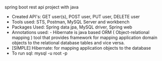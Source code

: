 spring boot rest api project with java
- Created API's: GET user(s), POST user, PUT user, DELETE user
- Tools used: STS, Postman, MySQL Server and workbench
- Packages Used: Spring data jpa, MySQL driver, Spring web
- Annotations used: 
- Hibernate is java based ORM ( Object-relational mapping ) tool that provides framework for mapping application domain objects to the relational database tables and vice versa.
- [SIMPLE] Hibernate: for mapping application objects to the database 
- To run sql:
	mysql -u root -p 
